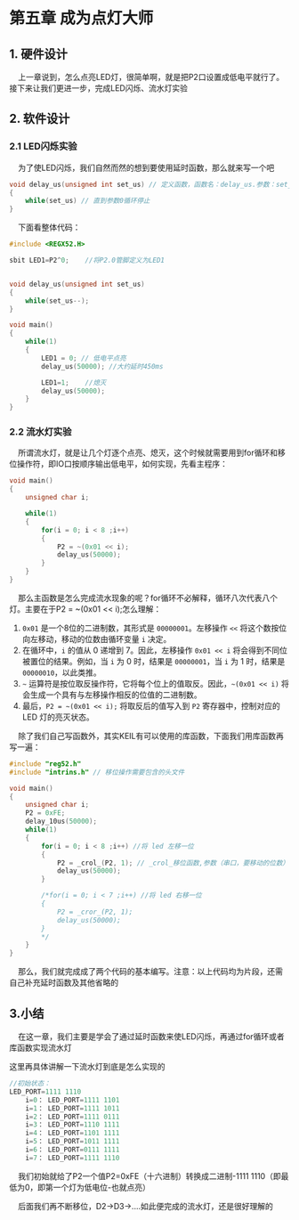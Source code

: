 # 第五章 成为点灯大师

## 1. 硬件设计

    上一章说到，怎么点亮LED灯，很简单啊，就是把P2口设置成低电平就行了。接下来让我们更进一步，完成LED闪烁、流水灯实验

## 2. 软件设计

### 2.1 LED闪烁实验

    为了使LED闪烁，我们自然而然的想到要使用延时函数，那么就来写一个吧

```c
void delay_us(unsigned int set_us) // 定义函数，函数名：delay_us.参数：set_us
{
    while(set_us) // 直到参数0循环停止 
}
```

    下面看整体代码：

```c
#include <REGX52.H>

sbit LED1=P2^0;    //将P2.0管脚定义为LED1


void delay_us(unsigned int set_us)
{
    while(set_us--);    
}

void main()
{    
    while(1)
    {
        LED1 = 0; // 低电平点亮
        delay_us(50000); //大约延时450ms

        LED1=1;    //熄灭
        delay_us(50000);     
    }        
}
```

### 2.2 流水灯实验

    所谓流水灯，就是让几个灯逐个点亮、熄灭，这个时候就需要用到for循环和移位操作符，即IO口按顺序输出低电平，如何实现，先看主程序：

```c
void main()
{
    unsigned char i;

    while(1)
    {
        for(i = 0; i < 8 ;i++)
        {
            P2 = ~(0x01 << i);
            delay_us(50000);
        }
    }
}
```

    那么主函数是怎么完成流水现象的呢？for循环不必解释，循环八次代表八个灯。主要在于P2 = ~(0x01 << i);怎么理解：

1. `0x01` 是一个8位的二进制数，其形式是 `00000001`。左移操作 `<<` 将这个数按位向左移动，移动的位数由循环变量 `i` 决定。
2. 在循环中，`i` 的值从 0 递增到 7。因此，左移操作 `0x01 << i` 将会得到不同位被置位的结果。例如，当 `i` 为 0 时，结果是 `00000001`，当 `i` 为 1 时，结果是 `00000010`，以此类推。
3. `~` 运算符是按位取反操作符，它将每个位上的值取反。因此，`~(0x01 << i)` 将会生成一个具有与左移操作相反的位值的二进制数。
4. 最后，`P2 = ~(0x01 << i);` 将取反后的值写入到 `P2` 寄存器中，控制对应的 LED 灯的亮灭状态。

    除了我们自己写函数外，其实KEIL有可以使用的库函数，下面我们用库函数再写一遍：

```c
#include "reg52.h"
#include "intrins.h" // 移位操作需要包含的头文件

void main()
{
    unsigned char i;
    P2 = 0xFE;
    delay_10us(50000);
    while(1)
    {
        for(i = 0; i < 8 ;i++) //将 led 左移一位
        {
            P2 = _crol_(P2, 1); // _crol_移位函数,参数（串口，要移动的位数）
            delay_us(50000);
        }

        /*for(i = 0; i < 7 ;i++) //将 led 右移一位
        {
            P2 = _cror_(P2, 1);
            delay_us(50000);
        }
        */
    }
}
```

    那么，我们就完成成了两个代码的基本编写。注意：以上代码均为片段，还需自己补充延时函数及其他省略的

## 3.小结

    在这一章，我们主要是学会了通过延时函数来使LED闪烁，再通过for循环或者库函数实现流水灯

这里再具体讲解一下流水灯到底是怎么实现的

```c
//初始状态： 
LED_PORT=1111 1110
    i=0： LED_PORT=1111 1101
    i=1： LED_PORT=1111 1011
    i=2： LED_PORT=1111 0111
    i=3： LED_PORT=1110 1111
    i=4： LED_PORT=1101 1111
    i=5： LED_PORT=1011 1111
    i=6： LED_PORT=0111 1111
    i=7： LED_PORT=1111 1110
```

    我们初始就给了P2一个值P2=0xFE（十六进制）转换成二进制-1111 1110（即最低为0，即第一个灯为低电位-也就点亮）

    后面我们再不断移位，D2->D3->....如此便完成的流水灯，还是很好理解的


